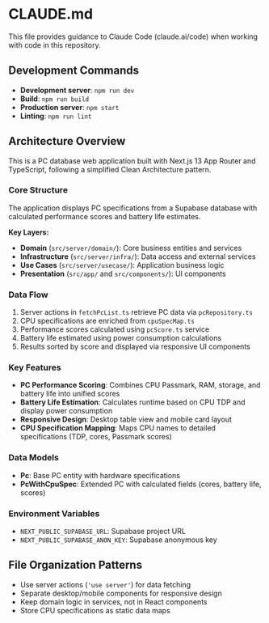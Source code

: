 # CLAUDE.md

This file provides guidance to Claude Code (claude.ai/code) when working with code in this repository.

## Development Commands

- **Development server**: `npm run dev`
- **Build**: `npm run build`
- **Production server**: `npm start`
- **Linting**: `npm run lint`

## Architecture Overview

This is a PC database web application built with Next.js 13 App Router and TypeScript, following a simplified Clean Architecture pattern.

### Core Structure

The application displays PC specifications from a Supabase database with calculated performance scores and battery life estimates.

**Key Layers:**
- **Domain** (`src/server/domain/`): Core business entities and services
- **Infrastructure** (`src/server/infra/`): Data access and external services
- **Use Cases** (`src/server/usecase/`): Application business logic
- **Presentation** (`src/app/` and `src/components/`): UI components

### Data Flow

1. Server actions in `fetchPcList.ts` retrieve PC data via `pcRepository.ts`
2. CPU specifications are enriched from `cpuSpecMap.ts`
3. Performance scores calculated using `pcScore.ts` service
4. Battery life estimated using power consumption calculations
5. Results sorted by score and displayed via responsive UI components

### Key Features

- **PC Performance Scoring**: Combines CPU Passmark, RAM, storage, and battery life into unified scores
- **Battery Life Estimation**: Calculates runtime based on CPU TDP and display power consumption
- **Responsive Design**: Desktop table view and mobile card layout
- **CPU Specification Mapping**: Maps CPU names to detailed specifications (TDP, cores, Passmark scores)

### Data Models

- **Pc**: Base PC entity with hardware specifications
- **PcWithCpuSpec**: Extended PC with calculated fields (cores, battery life, scores)

### Environment Variables

- `NEXT_PUBLIC_SUPABASE_URL`: Supabase project URL
- `NEXT_PUBLIC_SUPABASE_ANON_KEY`: Supabase anonymous key

## File Organization Patterns

- Use server actions (`'use server'`) for data fetching
- Separate desktop/mobile components for responsive design
- Keep domain logic in services, not in React components
- Store CPU specifications as static data maps